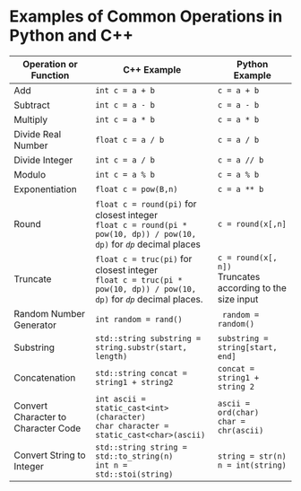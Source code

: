 # Examples of Common Operations in Python and C++
| Operation or Function |  C++ Example  | Python Example |
|-----------------------|---------------|----------------|
| Add                   | `int c = a + b`  | `c = a + b`      |
| Subtract              | `int c = a - b`  | `c = a - b`      |
| Multiply | `int c = a * b` | `c = a * b` |
| Divide Real Number | `float c = a / b` | `c = a / b` |
| Divide Integer | `int c = a / b` | `c = a // b` |
| Modulo | `int c = a % b` | `c = a % b` |
| Exponentiation | `float c = pow(B,n)` | `c = a ** b` |
| Round | `float c = round(pi)` for closest integer <br> `float c = round(pi * pow(10, dp)) / pow(10, dp)` for *`dp`* decimal places | `c = round(x[,n]` |
| Truncate | `float c = truc(pi)` for closest integer <br> `float c = truc(pi * pow(10, dp)) / pow(10, dp)` for *`dp`* decimal places. | `c = round(x[, n])`<br> Truncates according to the size input |
| Random Number Generator | `int random = rand()` | ` random = random()` |
| Substring | `std::string substring = string.substr(start, length)` | `substring = string[start, end]` |
| Concatenation | `std::string concat = string1 + string2` | `concat = string1 + string 2` |
| Convert Character to Character Code | `int ascii = static_cast<int>(character)` <br> `char character = static_cast<char>(ascii)` | `ascii = ord(char)` <br> `char = chr(ascii)` |
| Convert String to Integer | `std::string string = std::to_string(n)`<br> `int n = std::stoi(string)` | `string = str(n)` <br> `n = int(string)` |
